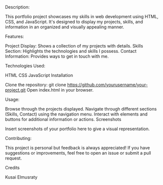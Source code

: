 Description:

This portfolio project showcases my skills in web development using HTML, CSS, and JavaScript. It's designed to display my projects, skills, and information in an organized and visually appealing manner.

Features:

Project Display: Shows a collection of my projects with details.
Skills Section: Highlights the technologies and skills I possess.
Contact Information: Provides ways to get in touch with me.

Technologies Used:

HTML
CSS
JavaScript
Installation

Clone the repository: 
git clone https://github.com/yourusername/your-project.git
Open index.html in your browser.

Usage:

Browse through the projects displayed.
Navigate through different sections (Skills, Contact) using the navigation menu.
Interact with elements and buttons for additional information or actions.
Screenshots

Insert screenshots of your portfolio here to give a visual representation.

Contributing:

This project is personal but feedback is always appreciated! If you have suggestions or improvements, feel free to open an issue or submit a pull request.

Credits

Kusai Elmusraty
